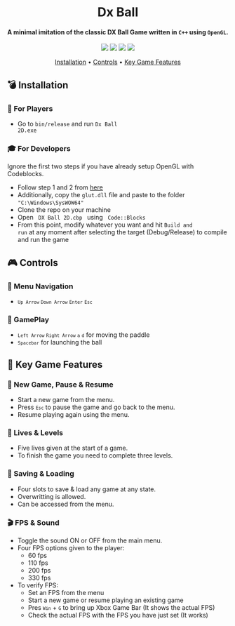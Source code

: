 <h1 align="center">
  Dx Ball
  <br>
</h1>

<h4 align="center">A minimal imitation of the classic DX Ball Game written in <code>C++</code> using <code>OpenGL</code>.</h4>

<p align="center">
  <img src="https://img.shields.io/badge/C++-Language-informational?style=flat&logo=c%2B%2B&logoColor=blue&color=blueviolet">
  <img src="https://img.shields.io/badge/OpenGL-API-informational?style=flat&logo=opengl&logoColor=blue&color=blueviolet">
  <img src="https://img.shields.io/badge/Windows-OS-informational?style=flat&logo=windows&logoColor=green&color=orange">
  <img src="https://img.shields.io/badge/Code::Blocks-Editor-informational?style=flat&logo=codio&logoColor=yellow&color=red">
</p>

<p align="center">
  <a href="#:bomb:Installation">Installation</a> •
  <a href="#Controls">Controls</a> •
  <a href="#Key-Game-Features">Key Game Features</a>
</p>

## :bomb: Installation

### :space_invader: For Players
* Go to <code>bin/release</code> and run <code>Dx Ball 2D.exe</code>

### :mortar_board: For Developers
Ignore the first two steps if you have already setup OpenGL with Codeblocks.
* Follow step 1 and 2 from [here](https://www.codewithc.com/how-to-setup-opengl-glut-in-codeblocks/)
* Additionally, copy the <code>glut.dll</code> file and paste to the folder <code>"C:\Windows\SysWOW64"</code>
* Clone the repo on your machine
* Open <code> DX Ball 2D.cbp </code> using <code> Code::Blocks </code>
* From this point, modify whatever you want and hit <code>Build and run</code> at any moment after selecting the target (Debug/Release) to compile and run the game

## :video_game: Controls

### :scroll: Menu Navigation
* <code>`Up Arrow`</code> <code>`Down Arrow`</code> <code>`Enter`</code> <code>`Esc`</code>

### :bicyclist: GamePlay
* <code>`Left Arrow`</code> <code>`Right Arrow`</code> <code>`a`</code> <code>`d`</code> for moving the paddle
* <code>`Spacebar`</code> for launching the ball

## :star2: Key Game Features

### :game_die: New Game, Pause & Resume
* Start a new game from the menu. 
* Press <code>`Esc`</code> to pause the game and go back to the menu. 
* Resume playing again using the menu.

### :sparkling_heart: Lives & Levels
* Five lives given at the start of a game. 
* To finish the game you need to complete three levels.

### :pencil: Saving & Loading
* Four slots to save & load any game at any state.
* Overwritting is allowed. 
* Can be accessed from the menu.

### :clapper: FPS & Sound
* Toggle the sound ON or OFF from the main menu.
* Four FPS options given to the player: 
  - 60 fps
  - 110 fps
  - 200 fps
  - 330 fps
* To verify FPS:
  - Set an FPS from the menu
  - Start a new game or resume playing an existing game
  - Pres <code>`Win`</code> + <code>`G`</code> to bring up Xbox Game Bar (It shows the actual FPS)
  - Check the actual FPS with the FPS you have just set (It works)

